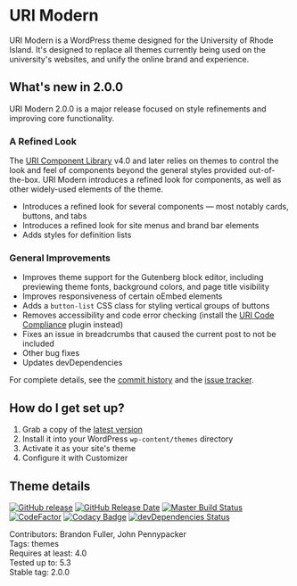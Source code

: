 # URI Modern

URI Modern is a WordPress theme designed for the University of Rhode Island. It's designed to replace all themes currently being used on the university's websites, and unify the online brand and experience.

## What's new in 2.0.0

URI Modern 2.0.0 is a major release focused on style refinements and improving core functionality.

### A Refined Look

The [URI Component Library](https://github.com/uriweb/uri-component-library) v4.0 and later relies on themes to control the look and feel of components beyond the general styles provided out-of-the-box.  URI Modern introduces a refined look for components, as well as other widely-used elements of the theme.

* Introduces a refined look for several components &mdash; most notably cards, buttons, and tabs
* Introduces a refined look for site menus and brand bar elements
* Adds styles for definition lists

### General Improvements

* Improves theme support for the Gutenberg block editor, including previewing theme fonts, background colors, and page title visibility
* Improves responsiveness of certain oEmbed elements
* Adds a `button-list` CSS class for styling vertical groups of buttons
* Removes accessibility and code error checking (install the [URI Code Compliance](https://github.com/uriweb/uri-code-compliance) plugin instead)
* Fixes an issue in breadcrumbs that caused the current post to not be included
* Other bug fixes
* Updates devDependencies

For complete details, see the [commit history](https://github.com/uriweb/uri-modern/pull/179/commits) and the [issue tracker](https://github.com/uriweb/uri-modern/issues).

## How do I get set up?

1. Grab a copy of the [latest version](https://github.com/uriweb/uri-modern/releases/latest)
2. Install it into your WordPress `wp-content/themes` directory
3. Activate it as your site's theme
4. Configure it with Customizer

## Theme details

[![GitHub release](https://img.shields.io/github/release/uriweb/uri-modern.svg)](https://github.com/uriweb/uri-modern/releases/latest)
[![GitHub Release Date](https://img.shields.io/github/release-date/uriweb/uri-modern.svg)](https://github.com/uriweb/uri-modern/releases/latest)
[![Master Build Status](https://travis-ci.org/uriweb/uri-modern.svg?branch=master "Master build status")](https://travis-ci.org/uriweb/uri-modern)
[![CodeFactor](https://www.codefactor.io/repository/github/uriweb/uri-modern/badge/master)](https://www.codefactor.io/repository/github/uriweb/uri-modern/overview/master)
[![Codacy Badge](https://img.shields.io/codacy/grade/cc0b943ef637481b87d3b17ff9f5b1c0.svg)](https://www.codacy.com/app/uriweb/uri-modern?utm_source=github.com&amp;utm_medium=referral&amp;utm_content=uriweb/uri-modern&amp;utm_campaign=Badge_Grade)
[![devDependencies Status](https://david-dm.org/uriweb/uri-modern/dev-status.svg "devDependencies status")](https://david-dm.org/uriweb/uri-modern?type=dev)

Contributors: Brandon Fuller, John Pennypacker  
Tags: themes  
Requires at least: 4.0  
Tested up to: 5.3  
Stable tag: 2.0.0  
